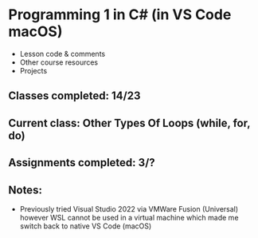 # Programming 1 in C# (in VS Code macOS)

-   Lesson code & comments
-   Other course resources
-   Projects

## Classes completed: 14/23

## Current class: Other Types Of Loops (while, for, do)

## Assignments completed: 3/?

## Notes:

-   Previously tried Visual Studio 2022 via VMWare Fusion (Universal) however WSL cannot be used in a virtual machine which made me switch back to native VS Code (macOS)
